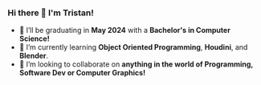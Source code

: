 ### Hi there 👋 I'm Tristan!
- 🔭 I’ll be graduating in **May 2024** with a **Bachelor's in Computer Science!**
- 🌱 I’m currently learning **Object Oriented Programming**, **Houdini**, and **Blender**.
- 👯 I’m looking to collaborate on **anything in the world of Programming, Software Dev or Computer Graphics!**
